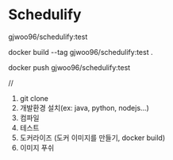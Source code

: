 # Schedulify

gjwoo96/schedulify:test


docker build --tag gjwoo96/schedulify:test .

docker push gjwoo96/schedulify:test

//
1. git clone
2. 개발환경 설치(ex: java, python, nodejs...)
3. 컴파일
4. 테스트
5. 도커라이즈 (도커 이미지를 만들기, docker build)
6. 이미지 푸쉬
